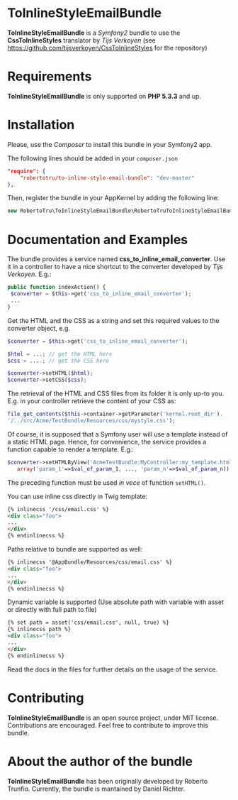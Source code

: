 ToInlineStyleEmailBundle
========================

**ToInlineStyleEmailBundle** is a _Symfony2_ bundle to use the **CssToInlineStyles** translator by _Tijs Verkoyen_ (see
https://github.com/tijsverkoyen/CssToInlineStyles for the repository)

Requirements
============
**ToInlineStyleEmailBundle** is only supported on **PHP 5.3.3** and up.

Installation
============
Please, use the _Composer_ to install this bundle in your Symfony2 app.

The following lines should be added in your ```composer.json```

``` json
"require": {
    "robertotru/to-inline-style-email-bundle": "dev-master"
},
```

Then, register the bundle in your AppKernel by adding the following line:

``` php
new RobertoTru\ToInlineStyleEmailBundle\RobertoTruToInlineStyleEmailBundle(),
```

Documentation and Examples
==========================
The bundle provides a service named **css_to_inline_email_converter**. Use it in a controller to have a nice shortcut to the
converter developed by _Tijs Verkoyen_. E.g.:

``` php
public function indexAction() {
 $converter = $this->get('css_to_inline_email_converter');
 ...
}
```

Get the HTML and the CSS as a string and set this required values to the converter object, e.g.

``` php
$converter = $this->get('css_to_inline_email_converter');

$html = ...; // get the HTML here
$css = ....; // get the CSS here

$converter->setHTML($html);
$converter->setCSS($css);
```

The retrieval of the HTML and CSS files from its folder it is only up-to you. E.g. in your controller retrieve the content of your CSS as:

``` php
file_get_contents($this->container->getParameter('kernel.root_dir').
'/../src/Acme/TestBundle/Resources/css/mystyle.css');
```

Of course, it is supposed that a Symfony user will use a template instead of a static HTML page. Hence,
for convenience, the service provides a function capable to render a template. E.g.:

``` php
$converter->setHTMLByView('AcmeTestBundle:MyController:my_template.html.twig',
   array('param_1'=>$val_of_param_1, ..., 'param_n'=>$val_of_param_n));
```

The preceding function must be used _in vece_ of function ```setHTML()```.

You can use inline css directly in Twig template:

``` html
{% inlinecss '/css/email.css' %}
<div class="foo">
...
</div>
{% endinlinecss %}
```

Paths relative to bundle are supported as well:

``` html
{% inlinecss '@AppBundle/Resources/css/email.css' %}
<div class="foo">
...
</div>
{% endinlinecss %}
```
Dynamic variable is supported (Use absolute path with variable with asset or directly with full path to file)

``` html
{% set path = asset('css/email.css', null, true) %}
{% inlinecss path %}
<div class="foo">
...
</div>
{% endinlinecss %}
```

Read the docs in the files for further details on the usage of the service.

Contributing
============
**ToInlineStyleEmailBundle** is an open source project, under MIT license. Contributions are encouraged.
Feel free to contribute to improve this bundle.

About the author of the bundle
==============================
**ToInlineStyleEmailBundle** has been originally developed by Roberto Trunfio. Currently, the bundle is mantained by Daniel Richter.
